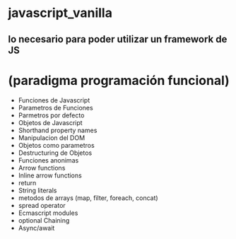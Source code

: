 # javascript_vanilla
## lo necesario para poder utilizar un framework de JS
# (paradigma programación funcional)

- Funciones de Javascript
- Parametros de Funciones
- Parmetros por defecto
- Objetos de Javascript
- Shorthand property names
- Manipulacion del DOM
- Objetos como parametros
- Destructuring de Objetos
- Funciones anonimas
- Arrow functions
- Inline arrow functions
- return
- String literals
- metodos de arrays (map, filter, foreach, concat)
- spread operator
- Ecmascript modules
- optional Chaining
- Async/await
